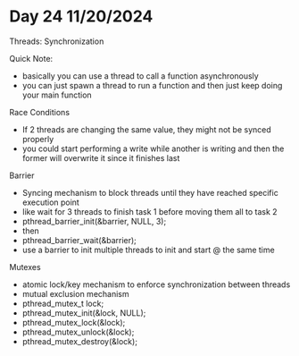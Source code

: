 # Day 24 11/20/2024

Threads: Synchronization

Quick Note:

- basically you can use a thread to call a function asynchronously
- you can just spawn a thread to run a function and then just keep doing your main function

Race Conditions
- If 2 threads are changing the same value, they might not be synced properly
- you could start performing a write while another is writing and then the former will overwrite it since it finishes last

Barrier
- Syncing mechanism to block threads until they have reached specific execution point
- like wait for 3 threads to finish task 1 before moving them all to task 2
- pthread_barrier_init(&barrier, NULL, 3);
- then
- pthread_barrier_wait(&barrier);
- use a barrier to init multiple threads to init and start @ the same time

Mutexes
- atomic lock/key mechanism to enforce synchronization between threads
- mutual exclusion mechanism
- pthread_mutex_t lock;
- pthread_mutex_init(&lock, NULL);
- pthread_mutex_lock(&lock);
- pthread_mutex_unlock(&lock);
- pthread_mutex_destroy(&lock);